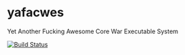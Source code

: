 # yafacwes
Yet Another Fucking Awesome Core War Executable System

[![Build Status](https://travis-ci.org/letatas/yafacwes.svg?branch=develop)](https://travis-ci.org/letatas/yafacwes)
